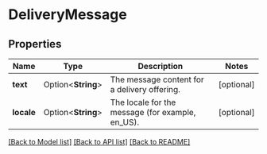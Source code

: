 # DeliveryMessage

## Properties

Name | Type | Description | Notes
------------ | ------------- | ------------- | -------------
**text** | Option<**String**> | The message content for a delivery offering. | [optional]
**locale** | Option<**String**> | The locale for the message (for example, en_US). | [optional]

[[Back to Model list]](../README.md#documentation-for-models) [[Back to API list]](../README.md#documentation-for-api-endpoints) [[Back to README]](../README.md)


